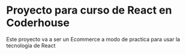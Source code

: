 # Proyecto para curso de React en Coderhouse

Este proyecto va a ser un Ecommerce a modo de practica para usar la tecnologia de React
